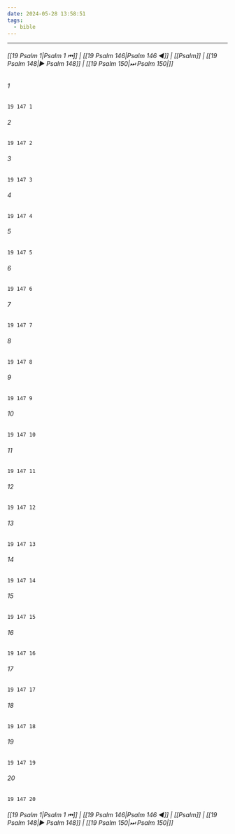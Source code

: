```yaml
---
date: 2024-05-28 13:58:51
tags:
  - bible
---
```

___

###### [[19 Psalm 1|Psalm 1 ⏮]] | [[19 Psalm 146|Psalm 146 ◀]] | [[Psalm]] | [[19 Psalm 148|▶ Psalm 148]] | [[19 Psalm 150|⏭ Psalm 150|]]

###### 1
``` verse
19 147 1 
```
###### 2
``` verse
19 147 2 
```
###### 3
``` verse
19 147 3 
```
###### 4
``` verse
19 147 4 
```
###### 5
``` verse
19 147 5 
```
###### 6
``` verse
19 147 6 
```
###### 7
``` verse
19 147 7 
```
###### 8
``` verse
19 147 8 
```
###### 9
``` verse
19 147 9 
```
###### 10
``` verse
19 147 10 
```
###### 11
``` verse
19 147 11 
```
###### 12
``` verse
19 147 12 
```
###### 13
``` verse
19 147 13 
```
###### 14
``` verse
19 147 14 
```
###### 15
``` verse
19 147 15 
```
###### 16
``` verse
19 147 16 
```
###### 17
``` verse
19 147 17 
```
###### 18
``` verse
19 147 18 
```
###### 19
``` verse
19 147 19 
```
###### 20
``` verse
19 147 20 
```

###### [[19 Psalm 1|Psalm 1 ⏮]] | [[19 Psalm 146|Psalm 146 ◀]] | [[Psalm]] | [[19 Psalm 148|▶ Psalm 148]] | [[19 Psalm 150|⏭ Psalm 150|]]

